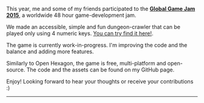 This year, me and some of my friends participated to the [**Global Game Jam 2015**](http://globalgamejam.org/), a worldwide 48 hour game-development jam.

We made an accessible, simple and fun dungeon-crawler that can be played only using 4 numeric keys. [You can try find it here!](http://vittorioromeo.info/projects.html).

The game is currently work-in-progress. I'm improving the code and the balance and adding more features.

Similarly to Open Hexagon, the game is free, multi-platform and open-source. The code and the assets can be found on my GitHub page.

Enjoy! Looking forward to hear your thoughts or receive your contributions :)

---